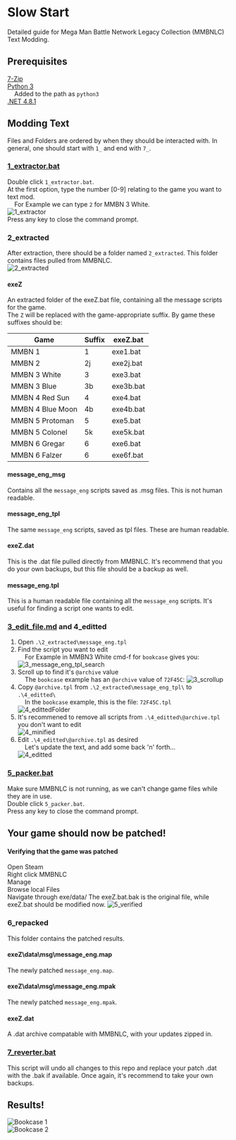 # Slow Start

Detailed guide for Mega Man Battle Network Legacy Collection (MMBNLC) Text Modding.

## Prerequisites

[7-Zip](https://www.7-zip.org/download.html)  
[Python 3](https://www.python.org/downloads/)  
&nbsp;&nbsp;&nbsp;&nbsp;Added to the path as `python3`  
[.NET 4.8.1](https://dotnet.microsoft.com/en-us/download/dotnet-framework/net481)

## Modding Text

Files and Folders are ordered by when they should be interacted with. In general, one should start with `1_` and end with `7_`.

### [1_extractor.bat](./1_extractor.bat)

Double click `1_extractor.bat`.  
At the first option, type the number [0-9] relating to the game you want to text mod.  
&nbsp;&nbsp;&nbsp;&nbsp;For Example we can type `2` for MMBN 3 White.  
![1_extractor](./README_images/1_extractor.png)  
Press any key to close the command prompt.  

### 2_extracted

After extraction, there should be a folder named `2_extracted`. This folder contains files pulled from MMBNLC.  
![2_extracted](./README_images/2_extracted.png)  

#### exeZ

An extracted folder of the exeZ.bat file, containing all the message scripts for the game.  
The `Z` will be replaced with the game-appropriate suffix. By game these suffixes should be:

| Game | Suffix | exeZ.bat |
| -------- | ------- | ------- |
| MMBN 1 | 1 | exe1.bat |
| MMBN 2 | 2j | exe2j.bat |
| MMBN 3 White | 3 | exe3.bat |
| MMBN 3 Blue | 3b | exe3b.bat |
| MMBN 4 Red Sun | 4 | exe4.bat |
| MMBN 4 Blue Moon | 4b | exe4b.bat |
| MMBN 5 Protoman | 5 | exe5.bat |
| MMBN 5 Colonel | 5k | exe5k.bat |
| MMBN 6 Gregar | 6 | exe6.bat |
| MMBN 6 Falzer | 6 | exe6f.bat |

#### message_eng_msg

Contains all the `message_eng` scripts saved as .msg files. This is not human readable.

#### message_eng_tpl

The same `message_eng` scripts, saved as tpl files. These are human readable. 

#### exeZ.dat

This is the .dat file pulled directly from MMBNLC. It's recommend that you do your own backups, but this file should be a backup as well. 

#### message_eng.tpl

This is a human readable file containing all the `message_eng` scripts. It's useful for finding a script one wants to edit. 

### [3_edit_file.md](./3_edit_files.md) and 4_editted

1. Open `.\2_extracted\message_eng.tpl`
2. Find the script you want to edit  
&nbsp;&nbsp;&nbsp;&nbsp;For Example in MMBN3 White cmd-f for `bookcase` gives you:  
![3_message_eng_tpl_search](./README_images/3_message_eng_tpl_search.png)  
3. Scroll up to find it's `@archive` value  
&nbsp;&nbsp;&nbsp;&nbsp;The `bookcase` example has an `@archive` value of `72F45C`:
![3_scrollup](./README_images/3_scrollup.PNG)  
4. Copy `@archive.tpl` from `.\2_extracted\message_eng_tpl\` to `.\4_editted\`  
&nbsp;&nbsp;&nbsp;&nbsp;In the `bookcase` example, this is the file: `72F45C.tpl`  
![4_edittedFolder](./README_images/4_edittedFolder.png)  
5. It's recommened to remove all scripts from `.\4_editted\@archive.tpl` you don't want to edit  
![4_minified](./README_images/4_minified.PNG)  
6. Edit `.\4_editted\@archive.tpl` as desired  
&nbsp;&nbsp;&nbsp;&nbsp;Let's update the text, and add some back 'n' forth...  
![4_editted](./README_images/4_editted.PNG)  

### [5_packer.bat](./5_packer.bat)

Make sure MMBNLC is not running, as we can't change game files while they are in use.  
Double click `5_packer.bat`.  
Press any key to close the command prompt.  
## Your game should now be patched!

#### Verifying that the game was patched

Open Steam  
Right click MMBNLC  
Manage  
Browse local Files  
Navigate through exe/data/
The exeZ.bat.bak is the original file, while exeZ.bat should be modified now. 
![5_verified](./README_images/5_verified.png)  

### 6_repacked

This folder contains the patched results. 

#### exeZ\data\msg\message_eng.map

The newly patched `message_eng.map`.

#### exeZ\data\msg\message_eng.mpak

The newly patched `message_eng.mpak`.

#### exeZ.dat

A .dat archive compatable with MMBNLC, with your updates zipped in. 

### [7_reverter.bat](./7_reverter.bat)

This script will undo all changes to this repo and replace your patch .dat with the .bak if available. Once again, it's recommend to take your own backups. 

## Results!

![Bookcase 1](./README_images/results1.png)  
![Bookcase 2](./README_images/results2.png)